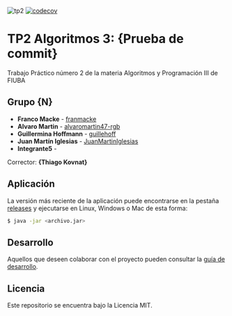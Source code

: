 ![tp2](https://github.com/alvaromartin47-rgb/algo3_tp2_1C2022/actions/workflows/build.yml/badge.svg) [![codecov](https://codecov.io/gh/alvaromartin47-rgb/algo3_tp2_1C2022/branch/master/graph/badge.svg)](https://codecov.io/gh/alvaromartin47-rgb/algo3_tp2_1C2022)

# TP2 Algoritmos 3: {Prueba de commit}

Trabajo Práctico número 2 de la materia Algoritmos y Programación III de FIUBA

## Grupo {N}

* **Franco Macke** - [franmacke](https://github.com/franmacke)
* **Alvaro Martin** - [alvaromartin47-rgb](https://github.com/alvaromartin47-rgb)
* **Guillermina Hoffmann** - [guillehoff](https://github.com/guillehoff)
* **Juan Martín Iglesias** - [JuanMartinIglesias](https://github.com/JuanMartinIglesias)
* **Integrante5** - []()

Corrector: **{Thiago Kovnat}**

## Aplicación

La versión más reciente de la aplicación puede encontrarse en la pestaña [releases](https://github.com/alvaromartin47-rgb/algo3_tp2_1C2022/releases/latest) y ejecutarse en Linux, Windows o Mac de esta forma:

```bash
$ java -jar <archivo.jar>
```

## Desarrollo

Aquellos que deseen colaborar con el proyecto pueden consultar la [guía de desarrollo](./docs/Desarrollo.md).

## Licencia

Este repositorio se encuentra bajo la Licencia MIT.
